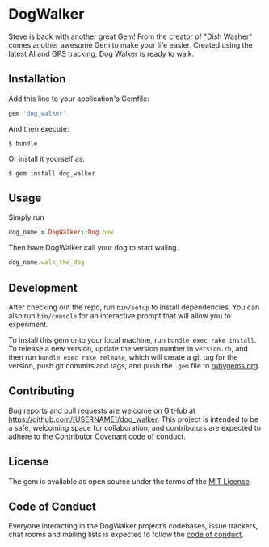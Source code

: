 # DogWalker

Steve is back with another great Gem!  From the creator of "Dish Washer" comes another awesome Gem to make your life easier.  Created using the latest AI and GPS tracking, Dog Walker is ready to walk.

## Installation

Add this line to your application's Gemfile:

```ruby
gem 'dog_walker'
```

And then execute:

    $ bundle

Or install it yourself as:

    $ gem install dog_walker

## Usage
Simply run
```ruby
dog_name = DogWalker::Dog.new
```
Then have DogWalker call your dog to start waling.
```ruby
dog_name.walk_the_dog
```
## Development

After checking out the repo, run `bin/setup` to install dependencies. You can also run `bin/console` for an interactive prompt that will allow you to experiment.

To install this gem onto your local machine, run `bundle exec rake install`. To release a new version, update the version number in `version.rb`, and then run `bundle exec rake release`, which will create a git tag for the version, push git commits and tags, and push the `.gem` file to [rubygems.org](https://rubygems.org).

## Contributing

Bug reports and pull requests are welcome on GitHub at https://github.com/[USERNAME]/dog_walker. This project is intended to be a safe, welcoming space for collaboration, and contributors are expected to adhere to the [Contributor Covenant](http://contributor-covenant.org) code of conduct.

## License

The gem is available as open source under the terms of the [MIT License](http://opensource.org/licenses/MIT).

## Code of Conduct

Everyone interacting in the DogWalker project’s codebases, issue trackers, chat rooms and mailing lists is expected to follow the [code of conduct](https://github.com/[USERNAME]/dog_walker/blob/master/CODE_OF_CONDUCT.md).
